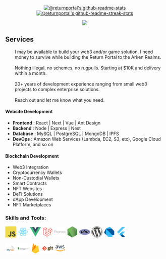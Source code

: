 <p align="center">
  <a href="https://github.com/returnportal?tab=repositories">
    <img src="https://github-readme-stats-one-bice.vercel.app/api?username=returnportal&theme=github_dark&show_icons=true&count_private=true&hide_border=true&role=OWNER,ORGANIZATION_MEMBER"  width="48%" alt="@returnportal's github-readme-stats"/>
  </a>
  <a href="https://github.com/returnportal?tab=stars">
    <img src="https://github-readme-streak-stats.herokuapp.com?user=returnportal&theme=github_dark&hide_border=true&date_format=M%20j%5B%2C%20Y%5D"  width="48%" alt="@returnportal's github-readme-streak-stats"/>
  </a>
</p>
<p align="center">
    <img src="https://github-profile-trophy.vercel.app/?username=returnportal&row=1&column=7&theme=gitdimmed&margin-w=15&margin-h=15&rank=-C,-?&no-bg=true&no-frame=true" />
</p>

## Services

<p style = "margin-left: 30px">
I may be available to build your web3 and/or game solution. I need money to survive while building the Return Portal to the Arken Realms.<br><br>
Nothing illegal, no schemes, no rugpulls. Starting at $10K and delivery within a month.<br><br>
20+ years of development experience ranging from small web3 projects to complex enterprise solutions.<br><br>
Reach out and let me know what you need.<br>
</p>

#### Website Development
- <b>Frontend</b> :  React | Next | Vue | Ant Design
- <b>Backend</b> : Node | Express | Nest
- <b>Database</b> : MySQL | PostgreSQL | MongoDB | IPFS
- <b>DevOps</b> : Amazon Web Services (Lambda, EC2, S3, etc), Google Cloud Platform, and so on

#### Blockchain Development
- Web3 Integration <br>
- Cryptocurrency Wallets <br>
- Non-Custodial Wallets <br>
- Smart Contracts <br>
- NFT Websites <br>
- DeFi Solutions <br>
- dApp Development <br>
- NFT Marketplaces <br>

### Skills and Tools:

<code><img height="35" src="https://raw.githubusercontent.com/github/explore/80688e429a7d4ef2fca1e82350fe8e3517d3494d/topics/javascript/javascript.png"></code>
<code><img height="35" src="https://raw.githubusercontent.com/github/explore/80688e429a7d4ef2fca1e82350fe8e3517d3494d/topics/react/react.png"></code>
<code><img height="35" src="https://raw.githubusercontent.com/github/explore/80688e429a7d4ef2fca1e82350fe8e3517d3494d/topics/vue/vue.png"></code>
<code><img height="35" src="https://raw.githubusercontent.com/github/explore/80688e429a7d4ef2fca1e82350fe8e3517d3494d/topics/laravel/laravel.png"></code>
<code><img height="35" src="https://raw.githubusercontent.com/github/explore/80688e429a7d4ef2fca1e82350fe8e3517d3494d/topics/express/express.png"></code>
<code><img height="35" src="https://raw.githubusercontent.com/github/explore/80688e429a7d4ef2fca1e82350fe8e3517d3494d/topics/nodejs/nodejs.png"></code>
<code><img height="35" src="https://raw.githubusercontent.com/github/explore/80688e429a7d4ef2fca1e82350fe8e3517d3494d/topics/php/php.png"></code>
<code><img height="35" src="https://raw.githubusercontent.com/github/explore/80688e429a7d4ef2fca1e82350fe8e3517d3494d/topics/wordpress/wordpress.png"></code>
<code><img height="35" src="https://raw.githubusercontent.com/github/explore/80688e429a7d4ef2fca1e82350fe8e3517d3494d/topics/dart/dart.png"></code>
<code><img height="35" src="https://raw.githubusercontent.com/github/explore/80688e429a7d4ef2fca1e82350fe8e3517d3494d/topics/flutter/flutter.png"></code>

<code><img height="35" src="https://raw.githubusercontent.com/github/explore/80688e429a7d4ef2fca1e82350fe8e3517d3494d/topics/mysql/mysql.png"></code>
<code><img height="35" src="https://raw.githubusercontent.com/github/explore/80688e429a7d4ef2fca1e82350fe8e3517d3494d/topics/mongodb/mongodb.png"></code>
<code><img height="35" src="https://raw.githubusercontent.com/github/explore/80688e429a7d4ef2fca1e82350fe8e3517d3494d/topics/firebase/firebase.png"></code>
<code><img height="35" src="https://raw.githubusercontent.com/github/explore/80688e429a7d4ef2fca1e82350fe8e3517d3494d/topics/git/git.png"></code>
<code><img height="35" src="https://raw.githubusercontent.com/github/explore/80688e429a7d4ef2fca1e82350fe8e3517d3494d/topics/aws/aws.png"></code>



